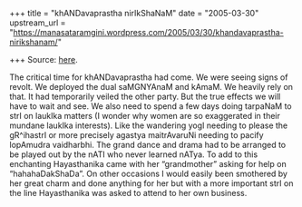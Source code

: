 +++
title = "khANDavaprastha nirIkShaNaM"
date = "2005-03-30"
upstream_url = "https://manasataramgini.wordpress.com/2005/03/30/khandavaprastha-nirikshanam/"

+++
Source: [here](https://manasataramgini.wordpress.com/2005/03/30/khandavaprastha-nirikshanam/).

The critical time for khANDavaprastha had come. We were seeing signs of revolt. We deployed the dual saMGNYAnaM and kAmaM. We heavily rely on that. It had temporarily veiled the other party. But the true effects we will have to wait and see. We also need to spend a few days doing tarpaNaM to strI on laukIka matters (I wonder why women are so exaggerated in their mundane laukIka interests). Like the wandering yogI needing to please the gR^ihastrI or more precisely agastya maitrAvaruNi needing to pacify lopAmudra vaidharbhi. The grand dance and drama had to be arranged to be played out by the nATI who never learned nATya. To add to this enchanting Hayasthanika came with her “grandmother” asking for help on “hahahaDakShaDa”. On other occasions I would easily been smothered by her great charm and done anything for her but with a more important strI on the line Hayasthanika was asked to attend to her own business.

